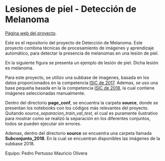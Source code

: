 # Lesiones de piel - Detección de Melanoma


[Página web del proyecto](https://mauricio.olivera.da.pages.fing.edu.uy/lesiones-de-piel/).

Este es el repositorio del proyecto de Detección de Melanoma.
Este proyecto combina técnicas de procesamiento de imágenes y aprendizaje automático, para detectar la presencia de melanomas en una lesión de piel.  

En la siguiente figura se presenta un ejemplo de lesión de piel. Dicha lesión es melanoma.

Para este proyecto, se utilizo una subbase de imagenes, basada en los datos proporcionados en la competencia [ISIC de 2017](https://challenge.isic-archive.com/data/#2017). Ademas, se uso una base pequeña basada en la la competencia [ISIC de 2018](https://challenge.isic-archive.com/data/#2018), la cual contiene imágenes seleccionadas manualmente.

Dentro del directorio **page_conf**, se encuentra la carpeta **source**, donde se presentan los notebooks con los códigos más relevantes del proyecto. Quitando *source_separacion_train_val_test*, el cual es puramente ilustrativo para mostrar como se realizó la separación en los diferentes conjuntos, todos se pueden ejecutar sin errores.

Ademas, dentro del directorio **source** se encuentra una carpeta llamada **Subconjunto_2018**. En la cual se encuentran disponibles las imágenes de la subbase 2018.

Equipo:
  Pedro Pertusso
  Mauricio Olivera

